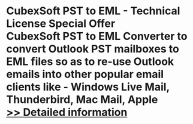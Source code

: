 # CubexSoft PST to EML - Technical License Special Offer<br />CubexSoft PST to EML Converter to convert Outlook PST mailboxes to EML files so as to re-use Outlook emails into other popular email clients like - Windows Live Mail, Thunderbird, Mac Mail, Apple<br />[>> Detailed information](https://secure.shareit.com/shareit/product.html?productid=300799878&affiliateid=200057808)